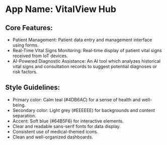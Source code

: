 # **App Name**: VitalView Hub

## Core Features:

- Patient Management: Patient data entry and management interface using forms.
- Real-Time Vital Signs Monitoring: Real-time display of patient vital signs received from IoT devices.
- AI-Powered Diagnostic Assistance: An AI tool which analyzes historical vital signs and consultation records to suggest potential diagnoses or risk factors.

## Style Guidelines:

- Primary color: Calm teal (#4DB6AC) for a sense of health and well-being.
- Secondary color: Light grey (#EEEEEE) for backgrounds and content separation.
- Accent: Soft blue (#64B5F6) for interactive elements.
- Clear and readable sans-serif fonts for data display.
- Consistent use of medical-themed icons.
- Clean and well-organized dashboards.
